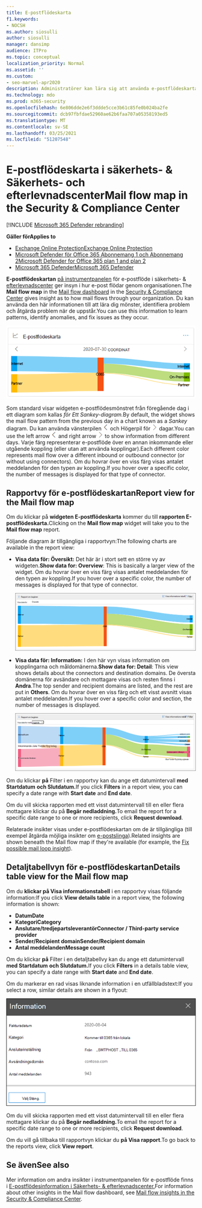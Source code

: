 ```yaml
---
title: E-postflödeskarta
f1.keywords:
- NOCSH
ms.author: siosulli
author: siosulli
manager: dansimp
audience: ITPro
ms.topic: conceptual
localization_priority: Normal
ms.assetid: ''
ms.custom:
- seo-marvel-apr2020
description: Administratörer kan lära sig att använda e-postflödeskartan i instrumentpanelen för e-postflöde i säkerhets- och efterlevnadscentret för & för att visualisera och spåra hur e-post flödar till och från organisationen via kopplingar och utan att använda kopplingar.
ms.technology: mdo
ms.prod: m365-security
ms.openlocfilehash: 6e806dde2e6f3ddde5cce3b61c85fe0b024ba2fe
ms.sourcegitcommit: dcb97fbfdae52960ae62b6faa707a05358193ed5
ms.translationtype: MT
ms.contentlocale: sv-SE
ms.lasthandoff: 03/25/2021
ms.locfileid: "51207548"
---
```

# <a name="mail-flow-map-in-the-security--compliance-center"></a><span data-ttu-id="f14b1-103">E-postflödeskarta i säkerhets- & Säkerhets- och efterlevnadscenter</span><span class="sxs-lookup"><span data-stu-id="f14b1-103">Mail flow map in the Security & Compliance Center</span></span>

[!INCLUDE [Microsoft 365 Defender rebranding](../includes/microsoft-defender-for-office.md)]

<span data-ttu-id="f14b1-104">**Gäller för**</span><span class="sxs-lookup"><span data-stu-id="f14b1-104">**Applies to**</span></span>
- [<span data-ttu-id="f14b1-105">Exchange Online Protection</span><span class="sxs-lookup"><span data-stu-id="f14b1-105">Exchange Online Protection</span></span>](exchange-online-protection-overview.md)
- [<span data-ttu-id="f14b1-106">Microsoft Defender för Office 365 Abonnemang 1 och Abonnemang 2</span><span class="sxs-lookup"><span data-stu-id="f14b1-106">Microsoft Defender for Office 365 plan 1 and plan 2</span></span>](defender-for-office-365.md)
- [<span data-ttu-id="f14b1-107">Microsoft 365 Defender</span><span class="sxs-lookup"><span data-stu-id="f14b1-107">Microsoft 365 Defender</span></span>](../defender/microsoft-365-defender.md)

<span data-ttu-id="f14b1-108">**E-postflödeskartan** [på instrumentpanelen](mail-flow-insights-v2.md) för e-postflöde i säkerhets- & [efterlevnadscenter](https://protection.office.com) ger insyn i hur e-post flödar genom organisationen.</span><span class="sxs-lookup"><span data-stu-id="f14b1-108">The **Mail flow map** in the [Mail flow dashboard](mail-flow-insights-v2.md) in the [Security & Compliance Center](https://protection.office.com) gives insight as to how mail flows through your organization.</span></span> <span data-ttu-id="f14b1-109">Du kan använda den här informationen till att lära dig mönster, identifiera problem och åtgärda problem när de uppstår.</span><span class="sxs-lookup"><span data-stu-id="f14b1-109">You can use this information to learn patterns, identify anomalies, and fix issues as they occur.</span></span>

![Widget för e-postflödeskarta i instrumentpanelen för e-postflöde & Säkerhets- och efterlevnadscenter](../../media/mfi-mail-flow-map-widget.png)

<span data-ttu-id="f14b1-111">Som standard visar widgeten e-postflödesmönstret från föregående dag i ett diagram som kallas *för Ett Sankey-diagram.*</span><span class="sxs-lookup"><span data-stu-id="f14b1-111">By default, the widget shows the mail flow pattern from the previous day in a chart known as a *Sankey* diagram.</span></span> <span data-ttu-id="f14b1-112">Du kan använda vänsterpilen ![ Vänsterpil ](../../media/scc-left-arrow.png) och Högerpil för ![ att visa information från olika ](../../media/scc-right-arrow.png) dagar.</span><span class="sxs-lookup"><span data-stu-id="f14b1-112">You can use the left arrow ![Left arrow](../../media/scc-left-arrow.png) and right arrow ![Right arrow](../../media/scc-right-arrow.png) to show information from different days.</span></span> <span data-ttu-id="f14b1-113">Varje färg representerar e-postflöde över en annan inkommande eller utgående koppling (eller utan att använda kopplingar).</span><span class="sxs-lookup"><span data-stu-id="f14b1-113">Each different color represents mail flow over a different inbound or outbound connector (or without using connectors).</span></span> <span data-ttu-id="f14b1-114">Om du hovrar över en viss färg visas antalet meddelanden för den typen av koppling.</span><span class="sxs-lookup"><span data-stu-id="f14b1-114">If you hover over a specific color, the number of messages is displayed for that type of connector.</span></span>

## <a name="report-view-for-the-mail-flow-map"></a><span data-ttu-id="f14b1-115">Rapportvy för e-postflödeskartan</span><span class="sxs-lookup"><span data-stu-id="f14b1-115">Report view for the Mail flow map</span></span>

<span data-ttu-id="f14b1-116">Om du klickar på **widgeten E-postflödeskarta** kommer du till **rapporten E-postflödeskarta.**</span><span class="sxs-lookup"><span data-stu-id="f14b1-116">Clicking on the **Mail flow map** widget will take you to the **Mail flow map** report.</span></span>

<span data-ttu-id="f14b1-117">Följande diagram är tillgängliga i rapportvyn:</span><span class="sxs-lookup"><span data-stu-id="f14b1-117">The following charts are available in the report view:</span></span>

- <span data-ttu-id="f14b1-118">**Visa data för: Översikt:** Det här är i stort sett en större vy av widgeten.</span><span class="sxs-lookup"><span data-stu-id="f14b1-118">**Show data for: Overview**: This is basically a larger view of the widget.</span></span> <span data-ttu-id="f14b1-119">Om du hovrar över en viss färg visas antalet meddelanden för den typen av koppling.</span><span class="sxs-lookup"><span data-stu-id="f14b1-119">If you hover over a specific color, the number of messages is displayed for that type of connector.</span></span>

  ![Översiktsvyn i rapporten E-postflödeskarta](../../media/mfi-mail-flow-map-report-overview.png)

- <span data-ttu-id="f14b1-121">**Visa data för: Information:** I den här vyn visas information om kopplingarna och måldomänerna.</span><span class="sxs-lookup"><span data-stu-id="f14b1-121">**Show data for: Detail**: This view shows details about the connectors and destination domains.</span></span> <span data-ttu-id="f14b1-122">De översta domänerna för avsändare och mottagare visas och resten finns i **Andra**.</span><span class="sxs-lookup"><span data-stu-id="f14b1-122">The top sender and recipient domains are listed, and the rest are put in **Others**.</span></span> <span data-ttu-id="f14b1-123">Om du hovrar över en viss färg och ett visst avsnitt visas antalet meddelanden.</span><span class="sxs-lookup"><span data-stu-id="f14b1-123">If you hover over a specific color and section, the number of messages is displayed.</span></span>

  ![Detaljvyn i rapporten E-postflödeskarta](../../media/mfi-mail-flow-map-report-detail.png)

<span data-ttu-id="f14b1-125">Om du klickar **på** Filter i en rapportvy kan du ange ett datumintervall **med Startdatum** **och Slutdatum.**</span><span class="sxs-lookup"><span data-stu-id="f14b1-125">If you click **Filters** in a report view, you can specify a date range with **Start date** and **End date**.</span></span>

<span data-ttu-id="f14b1-126">Om du vill skicka rapporten med ett visst datumintervall till en eller flera mottagare klickar du på **Begär nedladdning.**</span><span class="sxs-lookup"><span data-stu-id="f14b1-126">To email the report for a specific date range to one or more recipients, click **Request download**.</span></span>

<span data-ttu-id="f14b1-127">Relaterade insikter visas under e-postflödeskartan om de är tillgängliga (till exempel åtgärda möjliga insikter om [e-postslinga](mfi-mail-loop-insight.md)).</span><span class="sxs-lookup"><span data-stu-id="f14b1-127">Related insights are shown beneath the Mail flow map if they're available (for example, the [Fix possible mail loop insight](mfi-mail-loop-insight.md)).</span></span>

## <a name="details-table-view-for-the-mail-flow-map"></a><span data-ttu-id="f14b1-128">Detaljtabellvyn för e-postflödeskartan</span><span class="sxs-lookup"><span data-stu-id="f14b1-128">Details table view for the Mail flow map</span></span>

<span data-ttu-id="f14b1-129">Om du **klickar på Visa informationstabell** i en rapportvy visas följande information:</span><span class="sxs-lookup"><span data-stu-id="f14b1-129">If you click **View details table** in a report view, the following information is shown:</span></span>

- <span data-ttu-id="f14b1-130">**Datum**</span><span class="sxs-lookup"><span data-stu-id="f14b1-130">**Date**</span></span>
- <span data-ttu-id="f14b1-131">**Kategori**</span><span class="sxs-lookup"><span data-stu-id="f14b1-131">**Category**</span></span>
- <span data-ttu-id="f14b1-132">**Anslutare/tredjepartsleverantör**</span><span class="sxs-lookup"><span data-stu-id="f14b1-132">**Connector / Third-party service provider**</span></span>
- <span data-ttu-id="f14b1-133">**Sender/Recipient domain**</span><span class="sxs-lookup"><span data-stu-id="f14b1-133">**Sender/Recipient domain**</span></span>
- <span data-ttu-id="f14b1-134">**Antal meddelanden**</span><span class="sxs-lookup"><span data-stu-id="f14b1-134">**Message count**</span></span>

<span data-ttu-id="f14b1-135">Om du klickar **på** Filter i en detaljtabellvy kan du ange ett datumintervall **med Startdatum** **och Slutdatum.**</span><span class="sxs-lookup"><span data-stu-id="f14b1-135">If you click **Filters** in a details table view, you can specify a date range with **Start date** and **End date**.</span></span>

<span data-ttu-id="f14b1-136">Om du markerar en rad visas liknande information i en utfällbladstext:</span><span class="sxs-lookup"><span data-stu-id="f14b1-136">If you select a row, similar details are shown in a flyout:</span></span>

![Utfällbar information från detaljtabellen i e-postflödeskartan](../../media/mfi-mail-flow-map-view-details-table-details.png)

<span data-ttu-id="f14b1-138">Om du vill skicka rapporten med ett visst datumintervall till en eller flera mottagare klickar du på **Begär nedladdning.**</span><span class="sxs-lookup"><span data-stu-id="f14b1-138">To email the report for a specific date range to one or more recipients, click **Request download**.</span></span>

<span data-ttu-id="f14b1-139">Om du vill gå tillbaka till rapportvyn klickar du **på Visa rapport**.</span><span class="sxs-lookup"><span data-stu-id="f14b1-139">To go back to the reports view, click **View report**.</span></span>

## <a name="see-also"></a><span data-ttu-id="f14b1-140">Se även</span><span class="sxs-lookup"><span data-stu-id="f14b1-140">See also</span></span>

<span data-ttu-id="f14b1-141">Mer information om andra insikter i instrumentpanelen för e-postflöde finns i [E-postflödesinformation i Säkerhets- & efterlevnadscenter.](mail-flow-insights-v2.md)</span><span class="sxs-lookup"><span data-stu-id="f14b1-141">For information about other insights in the Mail flow dashboard, see [Mail flow insights in the Security & Compliance Center](mail-flow-insights-v2.md).</span></span>
